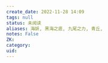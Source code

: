 ```yaml
---
create_date: 2022-11-28 14:09
tags: null
status: 未阅读 
aliases: 海妖, 黑海之底, 九尾之力, 青丘, 
notes: False
ZK: 
category: 
uid: 
---
```



